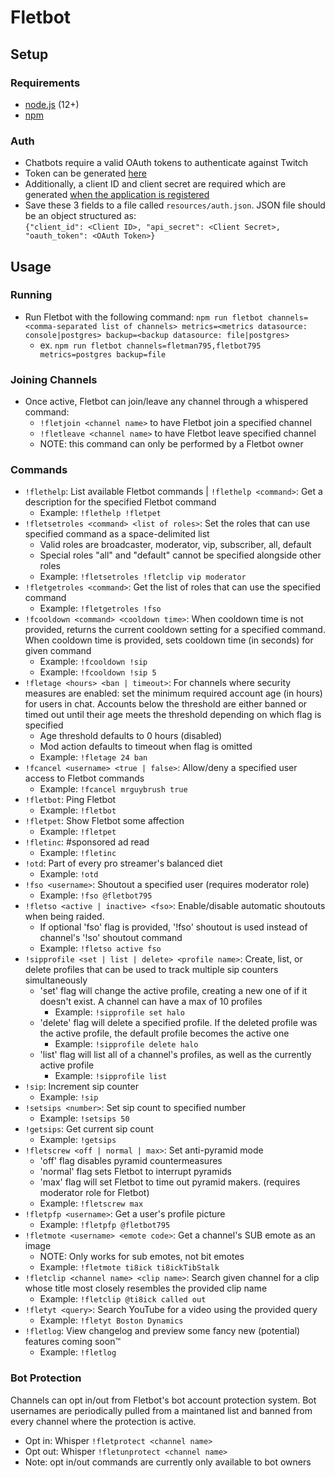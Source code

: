 # Fletbot
## Setup
### Requirements
* [node.js](https://nodejs.org/en/) (12+)
* [npm](https://www.npmjs.com/)
### Auth
- Chatbots require a valid OAuth tokens to authenticate against Twitch
- Token can be generated [here](https://twitchapps.com/tmi/)
- Additionally, a client ID and client secret are required which are generated [when the application is registered](https://dev.twitch.tv/dashboard/apps/create)
- Save these 3 fields to a file called `resources/auth.json`. JSON file should be an object structured as:  
```{"client_id": <Client ID>, "api_secret": <Client Secret>, "oauth_token": <OAuth Token>}```

## Usage
### Running
- Run Fletbot with the following command:
 ```npm run fletbot channels=<comma-separated list of channels> metrics=<metrics datasource: console|postgres> backup=<backup datasource: file|postgres>```
  - ex.
   ```npm run fletbot channels=fletman795,fletbot795 metrics=postgres backup=file```
### Joining Channels
- Once active, Fletbot can join/leave any channel through a whispered command:
  - `!fletjoin <channel name>` to have Fletbot join a specified channel
  - `!fletleave <channel name>` to have Fletbot leave specified channel
  - NOTE: this command can only be performed by a Fletbot owner

### Commands
- `!flethelp`: List available Fletbot commands | `!flethelp <command>`: Get a description for the specified Fletbot command
  - Example: `!flethelp !fletpet`
- `!fletsetroles <command> <list of roles>`: Set the roles that can use specified command as a space-delimited list
  - Valid roles are broadcaster, moderator, vip, subscriber, all, default
  - Special roles "all" and "default" cannot be specified alongside other roles
  - Example: `!fletsetroles !fletclip vip moderator`
- `!fletgetroles <command>`: Get the list of roles that can use the specified command
  - Example: `!fletgetroles !fso`
- `!fcooldown <command> <cooldown time>`:  When cooldown time is not provided, returns the current cooldown setting for a specified command. When cooldown time is provided, sets cooldown time (in seconds) for given command
  - Example: `!fcooldown !sip`
  - Example: `!fcooldown !sip 5`
- `!fletage <hours> <ban | timeout>`: For channels where security measures are enabled: set the minimum required account age (in hours) for users in chat. Accounts below the threshold are either banned or timed out until their age meets the threshold depending on which flag is specified
  - Age threshold defaults to 0 hours (disabled)
  - Mod action defaults to timeout when flag is omitted
  - Example: `!fletage 24 ban`
- `!fcancel <username> <true | false>`: Allow/deny a specified user access to Fletbot commands
  - Example: `!fcancel mrguybrush true`
- `!fletbot`: Ping Fletbot
  - Example: `!fletbot`
- `!fletpet`: Show Fletbot some affection
  - Example: `!fletpet`
- `!fletinc`: #sponsored ad read
  - Example: `!fletinc`
- `!otd`: Part of every pro streamer's balanced diet
  - Example: `!otd`
- `!fso <username>`: Shoutout a specified user (requires moderator role)
  - Example: `!fso @fletbot795`
- `!fletso <active | inactive> <fso>`: Enable/disable automatic shoutouts when being raided.
  - If optional 'fso' flag is provided, '!fso' shoutout is used instead of channel's '!so' shoutout command
  - Example: `!fletso active fso`
- `!sipprofile <set | list | delete> <profile name>`: Create, list, or delete profiles that can be used to track multiple sip counters simultaneously
  - 'set' flag will change the active profile, creating a new one of if it doesn't exist. A channel can have a max of 10 profiles
    - Example: `!sipprofile set halo`
  - 'delete' flag will delete a specified profile. If the deleted profile was the active profile, the default profile becomes the active one
    - Example: `!sipprofile delete halo`
  - 'list' flag will list all of a channel's profiles, as well as the currently active profile
    - Example: `!sipprofile list`
- `!sip`: Increment sip counter
  - Example: `!sip`
- `!setsips <number>`: Set sip count to specified number
  - Example: `!setsips 50`
- `!getsips`: Get current sip count
  - Example: `!getsips`
- `!fletscrew <off | normal | max>`: Set anti-pyramid mode
  - 'off' flag disables pyramid countermeasures
  - 'normal' flag sets Fletbot to interrupt pyramids
  - 'max' flag will set Fletbot to time out pyramid makers. (requires moderator role for Fletbot)
  - Example: `!fletscrew max`
- `!fletpfp <username>`: Get a user's profile picture
  - Example: `!fletpfp @fletbot795`
- `!fletmote <username> <emote code>`: Get a channel's SUB emote as an image
  - NOTE: Only works for sub emotes, not bit emotes
  - Example: `!fletmote ti8ick ti8ickTibStalk`
- `!fletclip <channel name> <clip name>`: Search given channel for a clip whose title most closely resembles the provided clip name
  - Example: `!fletclip @ti8ick called out`
- `!fletyt <query>`: Search YouTube for a video using the provided query
  - Example: `!fletyt Boston Dynamics`
- `!fletlog`: View changelog and preview some fancy new (potential) features coming soon™
  - Example: `!fletlog`

### Bot Protection
Channels can opt in/out from Fletbot's bot account protection system. Bot usernames are periodically pulled from a maintaned list and banned from every channel where the protection is active.
- Opt in: Whisper `!fletprotect <channel name>`
- Opt out: Whisper `!fletunprotect <channel name>`
- Note: opt in/out commands are currently only available to bot owners